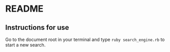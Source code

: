 # README

## Instructions for use

Go to the document root in your terminal and type `ruby search_engine.rb` to start a new search.
